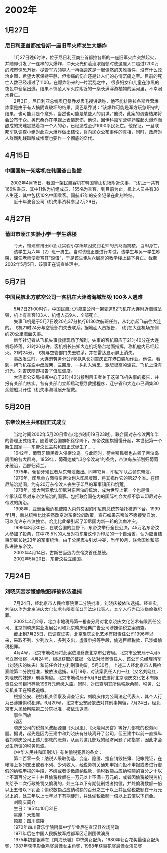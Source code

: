 # 2002年
## 1月27日
### 尼日利亚首都拉各斯一座旧军火库发生大爆炸
　　1月27日晚6时许，位于尼日利亚商业首都拉各斯的一座旧军火库突然起火，并随即引发了一连串的大爆炸，冲天火光和滚滚浓烟顿时使这座人口超过1200万的城市惊恐万状。尽管军方领导人一再强调这是一起偶然的灾难事件，没有什么政治企图，希望大家保持平静，但惨痛的伤亡还是让人们的心情沉痛之至。目前的死亡人数已经超过了1100。在爆炸带来的一片混乱之中， 很多妇女和儿童在漆黑的夜色中仓皇出逃，结果不慎坠入军火库附近的一条长满浮游植物的运河里，不幸溺水身亡。<br>　　2月3日，尼日利亚总统奥巴桑乔发表电视讲话称，他不能排除拉各斯兵营爆炸案是由于有人搞阴谋破坏的结果。奥巴桑乔说：“该爆炸可能是军方玩忽职守的结果，也可能只是个意外，当然也可能是某些人的阴谋。”他说，此案的调查结果将会公布于众。奥巴桑乔在电视上表情悲伤，他说，因伊科嘉军营弹药库起火爆炸而酿成的灾难震撼着每一个人的心，已经造成至少1000平民死亡。他保证，一旦联邦军队调查小组对此次大爆炸做出结论，将向民众公布事件的真相，同时，政府对人群慌乱践踏酿成惨案也要作一个彻底的交代。
## 4月15日
### 中国国航一架客机在韩国釜山坠毁
　 2002年4月15日，我国一架民航客机在韩国釜山机场附近失事，飞机上一共有166名乘员，其中11名为机组成员、155名为乘客，到目前为止，机上人员共有38人生还，其中包括10名中国乘客。国航47年的安全记录在此刻终结。<br>　　近十年波音公司飞机失事资料参见2月29日。
## 4月27日
### 莆田市涵江实验小学一学生跳楼
　　今天，福建省莆田市涵江实验小学陈斌因受到老师的责骂而跳楼，当即身亡。<br>　　该学生为六年（2）班一男生。当时该班正要进行考试，该学生与另一学生吵架，课任老师便责骂其“滚蛋”，于是该生便从六层高的教学楼上跳下身亡。截至2002年5月5日，该事正在调查处理中。
## 5月7日
### 中国民航北方航空公司一客机在大连湾海域坠毁  100多人遇难
　　5月7日21:00时许，中国民航北方航空公司一架麦道82飞机在大连附近海域坠毁，机上有乘客103人，机组人员9人，全部死亡。<br>　　失事飞机是于5月7日晚20点37分执行6136次航班任务，从北京起飞前往大连的。飞机21时24分与空管部门失去联系。据地面人员报告，飞机在大连机场东侧约20公里海面失事。<br>　　新华社记者从飞机失事救援现场了解到，失事的客机原应于21时40分在大连机场降落。21时20分许，客机机长告知大连机场塔台地面指挥，称机舱内已经起火。21时24分，飞机与空管部门失去联系，并在雷达显示屏上消失。<br>　　事故发生时，大连港劳务分公司8队队长刘吉庆正在港口装船作业。他说，看到一架飞机在空中盘旋两、三圈后，一头扎入海里，激起很高的浪花。飞机上没有灯光。刘吉庆随即报告了值班调度。<br>　　大连市公安局指挥中心于21时40分接到目击者关于这架飞机失事的报告，并报有关部门核实。各有关部门立即启动搜寻救援程序，辽宁省和大连市已调集30余艘船只开往飞机失事海域展开搜救。
## 5月20日
### 东帝汶民主共和国正式成立
　　当地时间2002年5月20日零点(北京时间19日23时)，联合国对东帝汶两年半的管理正式结束。随着联合国旗帜徐徐降下，东帝汶国旗慢慢升起，本世纪第一个新生国家——东帝汶民主共和国正式诞生了……<br>　　1642年，葡萄牙殖民者入侵帝汶岛。与此同时，荷兰殖民者也占领了帝汶岛周围的各大群岛。1859年，葡荷达成“瓜分帝汶岛”的条约，帝汶岛东部划归葡萄牙统治，西部归荷兰。 <br>　　1975年，葡萄牙殖民者从东帝汶撤出。同年12月，印尼军队占领东帝汶。 <br>　　1976年，印尼单方面将东帝汶划入印尼版图，将其视作它的第27个省。在印尼统治期间，约有20万东帝汶人丧生于印尼的军事镇压和饥荒。 <br>　　1978年，澳大利亚承认印尼对东帝汶的统治，成为世界上第一个也是惟一一个承认印尼对东帝汶统治的国家。包括联合国在内的国际社会大都不承认印尼对东帝汶的统治。 <br>　　1998年，亚洲金融危机使陷入内外交困的印尼前总统苏哈托被迫下台。1999年1月，新总统哈比比突然改变对东帝汶的政策，宣布如果东帝汶不愿接受自治，可以允许东帝汶独立。哈比比此举引起了印尼国内新一轮的流血冲突。 <br>　　1999年8月30日，在联合国的监督下，东帝汶举行全民公决，45万名东帝汶人参加了投票，其中78.5%的人反对将东帝汶作为印尼的一个自治省，认为应当结束印尼长达23年的军事统治。由于公民表决引发冲突，当年10月，联合国维和部队进驻东帝汶。 <br>　　2002年4月14日，古斯芒当选为东帝汶首任总统。 <br>　　2002年5月20日，东帝汶独立建国。
## 7月24日
### 刘晓庆因涉嫌偷税犯罪被依法逮捕
　　7月24日，经北京市人民检察院第二分院批准，刘晓庆被依法逮捕。经查实，刘晓庆作为北京晓庆文化艺术有限责任公司法定代表人，其个人行为已涉嫌偷税犯罪。 <br>　　2002年4月2号，北京市地税局第一稽查分局对北京晓庆文化艺术有限责任公司、北京刘晓庆实业发展公司和北京晓庆经典广告公司涉嫌偷税立案调查。 <br>　　截止到7月25日，已调查证实，北京晓庆文化艺术有限责任公司1996年以来，采取不列、少列收入，多列支出，虚假申报等手段，偷逃巨额税款，已涉嫌偷税犯罪。 <br>　　4月4号，北京市地税局将此案依法移送北京市公安局。北京市公安局于4月5号立案侦察，4月24号，根据获取的证据，依法对涉案责任人、该公司总经理靖军（刘晓庆的妹夫）和前任会计方利刑事拘留。5月30号，上述二人经北京市人民检察院第二分院批准，被依法逮捕。6月18号，对该案责任人冉一红（又名刘晓红，刘晓庆的妹妹）刑事拘留。北京市地税局于5月9日依法将北京晓庆文化艺术有限责任公司银行存款196万元解缴入库。同时，对已查明其所偷税款余额，税务、公安机关正在积极追缴。 <br>　　根据公安、税务机关侦察及调查证实，刘晓庆作为公司法定代表人，其个人行为已涉嫌偷税犯罪。6月20号，北京市公安局依法对其刑事拘留，7月24日，经北京市人民检察院第二分院批准，被依法逮捕。 <br>　　事件回放 <br>　　起因 <br>　　晓庆公司的税务风波起源自《火凤凰》、《火烧阿房宫》等好几部戏的税务问题。据说，起先是因为王建中和刘晓庆有分歧离开了公司，但王建中以前一直操纵着刘晓庆公司上述几部戏的账务，从而对这几部戏的经济问题了如指掌，因此才会发生所谓的税务风波。 <br>　　《中华人民共和国刑法》有关偷税犯罪的条文： <br>　　第二百零一条：纳税人采取伪造、变造、隐匿、擅自销毁帐簿、记帐凭证，在帐簿上多列支出或者不列、少列收入，经税务机关通知申报而拒不申报或者进行虚假的纳税申报的手段，不缴或者少缴应纳税款，偷税数额占应纳税额的百分之十以上不满百分之三十并且偷税数额在一万元以上不满十万元的，或者因偷税被税务机关给予二次行政处罚又偷税的，处三年以下有期徒刑或者拘役，并处偷税数额一倍以上五倍以下罚金；偷税数额占应纳税额的百分之三十以上并且偷税数额在十万元以上的，处三年以上七年以下有期徒刑，并处偷税数额一倍以上五倍以下罚金。 <br>　　刘晓庆简介 <br>　　生日：1951年10月31日 <br>　　星座：天蝎座 <br>　　原籍：四川涪陵 <br>　　1970年四川音乐学院附属中学毕业后在宣汉县农场劳动 <br>　　1971年后在中国人民解放军成都军区话剧团做演员 <br>　　1975年初登银幕在《南海长城》中饰演女配角，1980年获百花奖最佳女配角奖，1987年获电影金鸡奖最佳女主角奖，1988年获百花奖最佳女演员奖
<comment/>